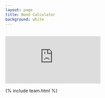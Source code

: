 ```yaml
---
layout: page
title: Bond Calculator
background: white
---
```


<br>

<div>
    <iframe class="bond-calc" frameborder="0"
        src="http://www.ooba.co.za/calculators/bond-repayment-calculator?iframe=true&iftype=evogroup"
        title="Bond Calculator"></iframe>
</div>

{% include team.html %}

